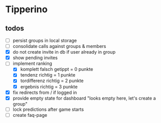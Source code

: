 # Tipperino

## todos

- [ ] persist groups in local storage
- [ ] consolidate calls against groups & members
- [x] do not create invite in db if user already in group
- [x] show pending invites
- [ ] implement ranking
  - [x] komplett falsch getippt = 0 punkte
  - [x] tendenz richtig = 1 punkte
  - [x] tordifferenz richtig = 2 punkte
  - [x] ergebnis richtig = 3 punkte
- [x] fix redirects from / if logged in
- [x] provide empty state for dashboard "looks empty here, let's create a group"
- [ ] lock predictions after game starts
- [ ] create faq-page
